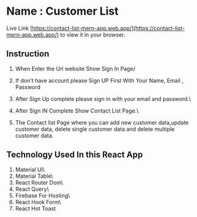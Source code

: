# Name : Customer List

Live Link [https://contact-list-mern-app.web.app/](https://contact-list-mern-app.web.app/) to view
it in your browser.

## Instruction

1. When Enter the Url website Show Sign In Page/

2. If don't have account.please Sign UP First With Your Name, Email , Password

3. After Sign Up complete please sign in with your email and password.\

4. After Sign IN Complete Show Contact List Page.\

5. The Contact list Page where you can add new customer data,update customer data, delete single
   customer data and delete multiple customer data.

## Technology Used In this React App

1. Material UI\
2. Material Table\
3. React Router Dom\
4. React Query\
5. Firebase For Hosting\
6. React Hook Form\
7. React Hot Toast
